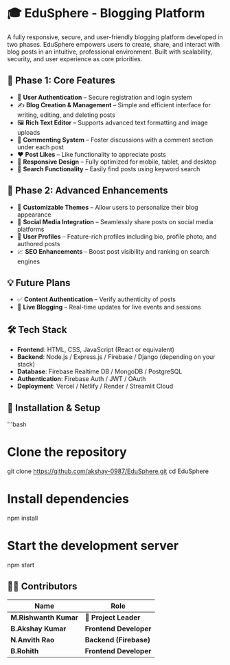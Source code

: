 # 🎓 EduSphere - Blogging Platform

A fully responsive, secure, and user-friendly blogging platform developed in two phases. EduSphere empowers users to create, share, and interact with blog posts in an intuitive, professional environment. Built with scalability, security, and user experience as core priorities.

## 🚀 Phase 1: Core Features

- 🔐 **User Authentication** – Secure registration and login system  
- ✍️ **Blog Creation & Management** – Simple and efficient interface for writing, editing, and deleting posts  
- 🖼️ **Rich Text Editor** – Supports advanced text formatting and image uploads  
- 💬 **Commenting System** – Foster discussions with a comment section under each post  
- ❤️ **Post Likes** – Like functionality to appreciate posts  
- 📱 **Responsive Design** – Fully optimized for mobile, tablet, and desktop  
- 🔎 **Search Functionality** – Easily find posts using keyword search  

## 🌟 Phase 2: Advanced Enhancements

- 🎨 **Customizable Themes** – Allow users to personalize their blog appearance  
- 🔗 **Social Media Integration** – Seamlessly share posts on social media platforms  
- 👤 **User Profiles** – Feature-rich profiles including bio, profile photo, and authored posts  
- 📈 **SEO Enhancements** – Boost post visibility and ranking on search engines  

## 💡 Future Plans

- ✅ **Content Authentication** – Verify authenticity of posts  
- 🔴 **Live Blogging** – Real-time updates for live events and sessions  

## 🛠️ Tech Stack

- **Frontend**: HTML, CSS, JavaScript (React or equivalent)  
- **Backend**: Node.js / Express.js / Firebase / Django (depending on your stack)  
- **Database**: Firebase Realtime DB / MongoDB / PostgreSQL  
- **Authentication**: Firebase Auth / JWT / OAuth  
- **Deployment**: Vercel / Netlify / Render / Streamlit Cloud  


## 📂 Installation & Setup

'''bash
# Clone the repository
git clone https://github.com/akshay-0987/EduSphere.git
cd EduSphere

# Install dependencies
npm install

# Start the development server
npm start

## 🧑‍💻 Contributors

| **Name**                | **Role**               |
| ----------------------- | ---------------------- |
| **M.Rishwanth Kumar**  | **🚀 Project Leader**  |
| **B.Akshay Kumar**     | **Frontend Developer** |
| **N.Anvith Rao**       | **Backend (Firebase)** |
| **B.Rohith**           | **Frontend Developer** |
